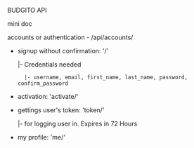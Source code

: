 BUDGITO API

mini doc

accounts or authentication - /api/accounts/
- signup without confirmation: '/'

    |- Credentials needed 
        
        |- username, email, first_name, last_name, password, confirm_password

- activation: 'activate/'

- gettings user's token: 'token/'
    
    |- for logging user in. Expires in 72 Hours
    
- my profile: 'me/'